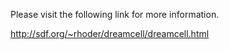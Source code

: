 Please visit the following link for more information.

http://sdf.org/~rhoder/dreamcell/dreamcell.html
